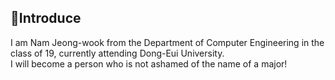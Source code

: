  ## 👋Introduce
I am Nam Jeong-wook from the Department of Computer Engineering in the class of 19, currently attending Dong-Eui University.   
I will become a person who is not ashamed of the name of a major!


